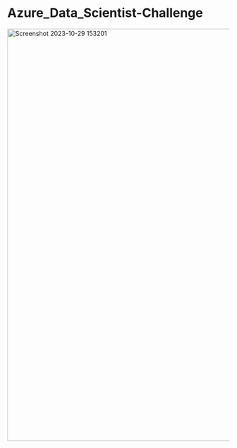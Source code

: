 # Azure_Data_Scientist-Challenge
<img width="935" alt="Screenshot 2023-10-29 153201" src="https://github.com/Harsh-Yadav-02/Aure_Data_Scientist-Challenge/assets/75542099/196dd8db-d5df-4995-82fa-b4c88b0838b1">
